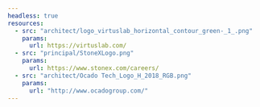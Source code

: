 ```yaml
---
headless: true
resources:
  - src: "architect/logo_virtuslab_horizontal_contour_green-_1_.png"
    params:
      url: https://virtuslab.com/
  - src: "principal/StoneXLogo.png"
    params:
      url: https://www.stonex.com/careers/
  - src: "architect/Ocado Tech_Logo_H_2018_RGB.png"
    params:
      url: "http://www.ocadogroup.com/" 
---
```

